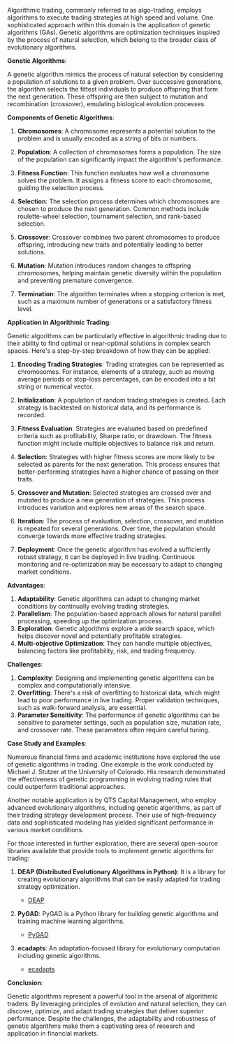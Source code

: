 Algorithmic trading, commonly referred to as algo-trading, employs algorithms to execute trading strategies at high speed and volume. One sophisticated approach within this domain is the application of genetic algorithms (GAs). Genetic algorithms are optimization techniques inspired by the process of natural selection, which belong to the broader class of evolutionary algorithms. 

**Genetic Algorithms**:

A genetic algorithm mimics the process of natural selection by considering a population of solutions to a given problem. Over successive generations, the algorithm selects the fittest individuals to produce offspring that form the next generation. These offspring are then subject to mutation and recombination (crossover), emulating biological evolution processes.

**Components of Genetic Algorithms**:

1. **Chromosomes**: A chromosome represents a potential solution to the problem and is usually encoded as a string of bits or numbers.

2. **Population**: A collection of chromosomes forms a population. The size of the population can significantly impact the algorithm's performance.

3. **Fitness Function**: This function evaluates how well a chromosome solves the problem. It assigns a fitness score to each chromosome, guiding the selection process.

4. **Selection**: The selection process determines which chromosomes are chosen to produce the next generation. Common methods include roulette-wheel selection, tournament selection, and rank-based selection.

5. **Crossover**: Crossover combines two parent chromosomes to produce offspring, introducing new traits and potentially leading to better solutions.

6. **Mutation**: Mutation introduces random changes to offspring chromosomes, helping maintain genetic diversity within the population and preventing premature convergence.

7. **Termination**: The algorithm terminates when a stopping criterion is met, such as a maximum number of generations or a satisfactory fitness level.

**Application in Algorithmic Trading**:

Genetic algorithms can be particularly effective in algorithmic trading due to their ability to find optimal or near-optimal solutions in complex search spaces. Here's a step-by-step breakdown of how they can be applied:

1. **Encoding Trading Strategies**: Trading strategies can be represented as chromosomes. For instance, elements of a strategy, such as moving average periods or stop-loss percentages, can be encoded into a bit string or numerical vector.

2. **Initialization**: A population of random trading strategies is created. Each strategy is backtested on historical data, and its performance is recorded.

3. **Fitness Evaluation**: Strategies are evaluated based on predefined criteria such as profitability, Sharpe ratio, or drawdown. The fitness function might include multiple objectives to balance risk and return.

4. **Selection**: Strategies with higher fitness scores are more likely to be selected as parents for the next generation. This process ensures that better-performing strategies have a higher chance of passing on their traits.

5. **Crossover and Mutation**: Selected strategies are crossed over and mutated to produce a new generation of strategies. This process introduces variation and explores new areas of the search space.

6. **Iteration**: The process of evaluation, selection, crossover, and mutation is repeated for several generations. Over time, the population should converge towards more effective trading strategies.

7. **Deployment**: Once the genetic algorithm has evolved a sufficiently robust strategy, it can be deployed in live trading. Continuous monitoring and re-optimization may be necessary to adapt to changing market conditions.

**Advantages**:

1. **Adaptability**: Genetic algorithms can adapt to changing market conditions by continually evolving trading strategies.
2. **Parallelism**: The population-based approach allows for natural parallel processing, speeding up the optimization process.
3. **Exploration**: Genetic algorithms explore a wide search space, which helps discover novel and potentially profitable strategies.
4. **Multi-objective Optimization**: They can handle multiple objectives, balancing factors like profitability, risk, and trading frequency.

**Challenges**:

1. **Complexity**: Designing and implementing genetic algorithms can be complex and computationally intensive.
2. **Overfitting**: There's a risk of overfitting to historical data, which might lead to poor performance in live trading. Proper validation techniques, such as walk-forward analysis, are essential.
3. **Parameter Sensitivity**: The performance of genetic algorithms can be sensitive to parameter settings, such as population size, mutation rate, and crossover rate. These parameters often require careful tuning.

**Case Study and Examples**:

Numerous financial firms and academic institutions have explored the use of genetic algorithms in trading. One example is the work conducted by Michael J. Stutzer at the University of Colorado. His research demonstrated the effectiveness of genetic programming in evolving trading rules that could outperform traditional approaches.

Another notable application is by QTS Capital Management, who employ advanced evolutionary algorithms, including genetic algorithms, as part of their trading strategy development process. Their use of high-frequency data and sophisticated modeling has yielded significant performance in various market conditions.

For those interested in further exploration, there are several open-source libraries available that provide tools to implement genetic algorithms for trading:

1. **DEAP (Distributed Evolutionary Algorithms in Python)**: It is a library for creating evolutionary algorithms that can be easily adapted for trading strategy optimization.
   - [DEAP](https://deap.readthedocs.io/)

2. **PyGAD**: PyGAD is a Python library for building genetic algorithms and training machine learning algorithms.
   - [PyGAD](https://pygad.readthedocs.io/en/latest/)

3. **ecadapts**: An adaptation-focused library for evolutionary computation including genetic algorithms.
   - [ecadapts](https://ecadapts.github.io/ecadapts/)

**Conclusion**:

Genetic algorithms represent a powerful tool in the arsenal of algorithmic traders. By leveraging principles of evolution and natural selection, they can discover, optimize, and adapt trading strategies that deliver superior performance. Despite the challenges, the adaptability and robustness of genetic algorithms make them a captivating area of research and application in financial markets.